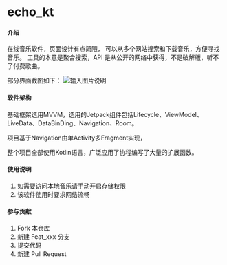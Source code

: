 # echo_kt

#### 介绍
在线音乐软件，页面设计有点简陋，
可以从多个网站搜索和下载音乐，方便寻找音乐。
工具的本意是聚合搜索，API 是从公开的网络中获得，不是破解版，听不了付费歌曲。

部分界面截图如下：
![输入图片说明](https://images.gitee.com/uploads/images/2021/0630/100254_08933354_8318407.png "16250184101727.png")

#### 软件架构
基础框架选用MVVM，选用的Jetpack组件包括Lifecycle、ViewModel、LiveData、DataBinDing、Navigation、Room。

项目基于Navigation由单Activity多Fragment实现，

整个项目全部使用Kotlin语言，广泛应用了协程编写了大量的扩展函数。


#### 使用说明

1.  如需要访问本地音乐请手动开启存储权限
2.  该软件使用时要求网络流畅

#### 参与贡献

1.  Fork 本仓库
2.  新建 Feat_xxx 分支
3.  提交代码
4.  新建 Pull Request